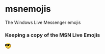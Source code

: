 # msnemojis
The Windows Live Messenger emojis
### Keeping a copy of the MSN Live Emojis ### 
![Cool](shades_smile.gif)
